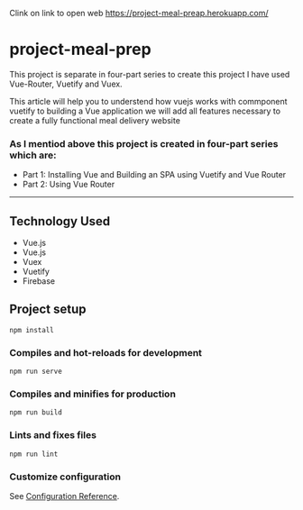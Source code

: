 Clink on link to open web https://project-meal-preap.herokuapp.com/

# project-meal-prep
<p>This project is separate in four-part series  to create this project I have used Vue-Router, Vuetify and Vuex.</p>
<p>This article will help you to understend how vuejs works with commponent  vuetify  to building a Vue application we will add all features necessary to create a fully functional meal delivery website </p>

<h3>As I mentiod above  this project is  created in four-part series  which are:</h3>
<ul>
   <li>Part 1: Installing Vue and Building an SPA using Vuetify and Vue Router</li>
    <li>Part 2: Using Vue Router</li>
</ul>

<hr>
<h2>Technology Used</h2>
<ul>
        <li>Vue.js</li>
        <li>Vue.js</li>
        <li>Vuex</li>
        <li>Vuetify</li>
        <li>Firebase</li>
</ul>

## Project setup
```
npm install
```

### Compiles and hot-reloads for development
```
npm run serve
```

### Compiles and minifies for production
```
npm run build
```

### Lints and fixes files
```
npm run lint
```

### Customize configuration
See [Configuration Reference](https://cli.vuejs.org/config/).



